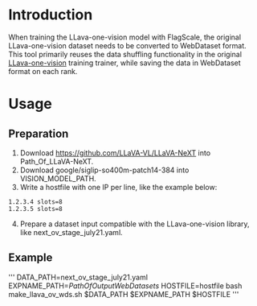 # Introduction

When training the LLava-one-vision model with FlagScale, the original LLava-one-vision dataset needs to be converted to WebDataset format. This tool primarily reuses the data shuffling functionality in the original [LLava-one-vision](https://github.com/LLaVA-VL/LLaVA-NeXT/blob/main/llava/train/train.py) training trainer, while saving the data in WebDataset format on each rank.

# Usage

## Preparation

1. Download https://github.com/LLaVA-VL/LLaVA-NeXT into Path_Of_LLaVA-NeXT.
2. Download google/siglip-so400m-patch14-384 into VISION_MODEL_PATH.
3. Write a hostfile with one IP per line, like the example below:
```
1.2.3.4 slots=8
1.2.3.5 slots=8
```
4. Prepare a dataset input compatible with the LLava-one-vision library, like next_ov_stage_july21.yaml.

## Example
'''
  DATA_PATH=next_ov_stage_july21.yaml
  EXPNAME_PATH=*PathOfOutputWebDatasets*
  HOSTFILE=hostfile
  bash make_llava_ov_wds.sh $DATA_PATH $EXPNAME_PATH $HOSTFILE
'''
